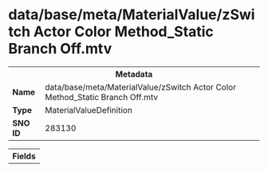 <h1>data/base/meta/MaterialValue/zSwitch Actor Color Method_Static Branch Off.mtv</h1><table><tr><th colspan="100%">Metadata</th></tr><tr><td><b>Name</b></td><td>data/base/meta/MaterialValue/zSwitch Actor Color Method_Static Branch Off.mtv</td></tr><tr><td><b>Type</b></td><td>MaterialValueDefinition</td></tr><tr><td><b>SNO ID</b></td><td>283130</td></tr></table>

<table><tr><th colspan="100%">Fields</th></tr></table>

